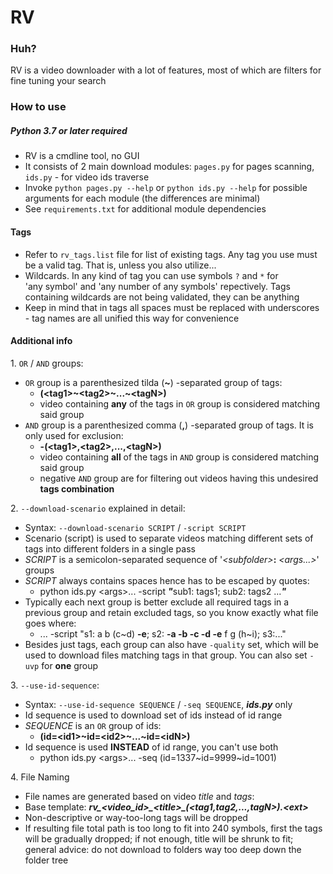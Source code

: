 # RV

### Huh?
RV is a video downloader with a lot of features, most of which are filters for fine tuning your search

### How to use
##### Python 3.7 or later required
- RV is a cmdline tool, no GUI
- It consists of 2 main download modules: `pages.py` for pages scanning, `ids.py` - for video ids traverse
- Invoke `python pages.py --help` or `python ids.py --help` for possible arguments for each module (the differences are minimal)
- See `requirements.txt` for additional module dependencies

#### Tags
- Refer to `rv_tags.list` file for list of existing tags. Any tag you use must be a valid tag. That is, unless you also utilize...
- Wildcards. In any kind of tag you can use symbols `?` and `*` for 'any symbol' and 'any number of any symbols' repectively. Tags containing wildcards are not being validated, they can be anything
- Keep in mind that in tags all spaces must be replaced with underscores - tag names are all unified this way for convenience

#### Additional info
1. `OR` / `AND` groups:
  - `OR` group is a parenthesized tilda (**~**) -separated group of tags:
    - **(\<tag1>~\<tag2>~...~\<tagN>)**
    - video containing **any** of the tags in `OR` group is considered matching said group
  - `AND` group is a parenthesized comma (**,**) -separated group of tags. It is only used for exclusion:
    - **-(\<tag1>,\<tag2>,...,\<tagN>)**
    - video containing **all** of the tags in `AND` group is considered matching said group
    - negative `AND` group are for filtering out videos having this undesired **tags combination**

2. `--download-scenario` explained in detail:
   - Syntax: `--download-scenario SCRIPT` / `-script SCRIPT`
   - Scenario (script) is used to separate videos matching different sets of tags into different folders in a single pass
   - *SCRIPT* is a semicolon-separated sequence of '*\<subfolder>*<NOTHING>**:** *\<args...>*' groups
   - *SCRIPT* always contains spaces hence has to be escaped by quotes:
     - python ids.py \<args>... -script ***"***<NOTHING>sub1: tags1; sub2: tags2 ...***"***
   - Typically each next group is better exclude all required tags in a previous group and retain excluded tags, so you know exactly what file goes where:
     - ... -script "s1: a b (c~d) **-e**; s2: **-a -b -c -d -e** f g (h~i); s3:..."
   - Besides just tags, each group can also have `-quality` set, which will be used to download files matching tags in that group. You can also set `-uvp` for **one** group

3. `--use-id-sequence`:
  - Syntax: `--use-id-sequence SEQUENCE` / `-seq SEQUENCE`, ***ids.py*** only
  - Id sequence is used to download set of ids instead of id range
  - *SEQUENCE* is an `OR` group of ids:
    - **(id=\<id1>~id=\<id2>~...~id=\<idN>)**
  - Id sequence is used **INSTEAD** of id range, you can't use both
    - python ids.py \<args>... -seq (id=1337~id=9999~id=1001)

4. File Naming
  - File names are generated based on video *title* and *tags*:
  - Base template: ***rv\_\<video_id>\_\<title>\_(\<tag1,tag2,...,tagN>).\<ext>***
  - Non-descriptive or way-too-long tags will be dropped
  - If resulting file total path is too long to fit into 240 symbols, first the tags will be gradually dropped; if not enough, title will be shrunk to fit; general advice: do not download to folders way too deep down the folder tree
